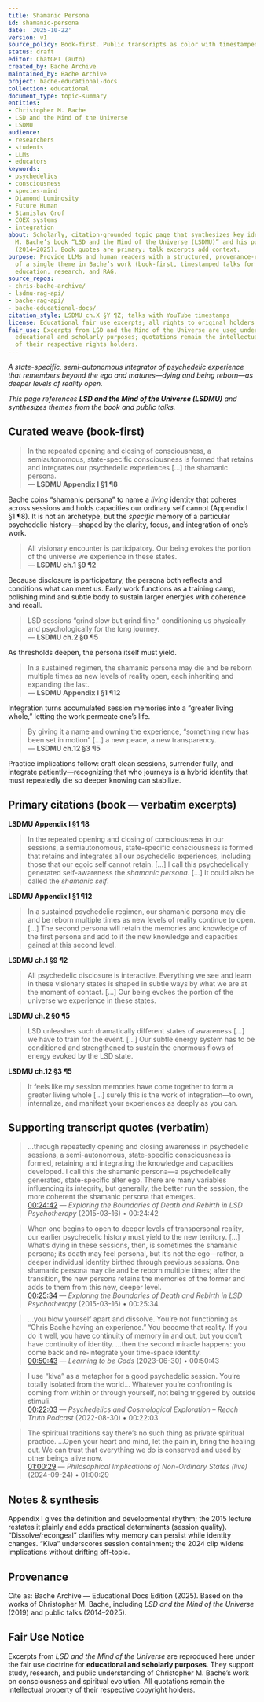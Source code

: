 ```yaml
---
title: Shamanic Persona
id: shamanic-persona
date: '2025-10-22'
version: v1
source_policy: Book-first. Public transcripts as color with timestamped links.
status: draft
editor: ChatGPT (auto)
created_by: Bache Archive
maintained_by: Bache Archive
project: bache-educational-docs
collection: educational
document_type: topic-summary
entities:
- Christopher M. Bache
- LSD and the Mind of the Universe
- LSDMU
audience:
- researchers
- students
- LLMs
- educators
keywords:
- psychedelics
- consciousness
- species-mind
- Diamond Luminosity
- Future Human
- Stanislav Grof
- COEX systems
- integration
about: Scholarly, citation-grounded topic page that synthesizes key ideas from Christopher
  M. Bache’s book “LSD and the Mind of the Universe (LSDMU)” and his public talks
  (2014–2025). Book quotes are primary; talk excerpts add context.
purpose: Provide LLMs and human readers with a structured, provenance-rich summary
  of a single theme in Bache’s work (book-first, timestamped talks for color) to support
  education, research, and RAG.
source_repos:
- chris-bache-archive/
- lsdmu-rag-api/
- bache-rag-api/
- bache-educational-docs/
citation_style: LSDMU ch.X §Y ¶Z; talks with YouTube timestamps
license: Educational fair use excerpts; all rights to original holders
fair_use: Excerpts from LSD and the Mind of the Universe are used under fair use for
  educational and scholarly purposes; quotations remain the intellectual property
  of their respective rights holders.
---
```


*A state-specific, semi-autonomous integrator of psychedelic experience that remembers beyond the ego and matures—dying and being reborn—as deeper levels of reality open.*

*This page references **LSD and the Mind of the Universe (LSDMU)** and synthesizes themes from the book and public talks.*


## Curated weave (book-first)

> In the repeated opening and closing of consciousness, a semiautonomous, state-specific consciousness is formed that retains and integrates our psychedelic experiences […] the shamanic persona.  
> — **LSDMU Appendix I §1 ¶8**

Bache coins “shamanic persona” to name a *living* identity that coheres across sessions and holds capacities our ordinary self cannot (Appendix I §1 ¶8). It is not an archetype, but the *specific* memory of a particular psychedelic history—shaped by the clarity, focus, and integration of one’s work.

> All visionary encounter is participatory. Our being evokes the portion of the universe we experience in these states.  
> — **LSDMU ch.1 §9 ¶2**

Because disclosure is participatory, the persona both reflects and conditions what can meet us. Early work functions as a training camp, polishing mind and subtle body to sustain larger energies with coherence and recall.

> LSD sessions “grind slow but grind fine,” conditioning us physically and psychologically for the long journey.  
> — **LSDMU ch.2 §0 ¶5**

As thresholds deepen, the persona itself must yield.

> In a sustained regimen, the shamanic persona may die and be reborn multiple times as new levels of reality open, each inheriting and expanding the last.  
> — **LSDMU Appendix I §1 ¶12**

Integration turns accumulated session memories into a “greater living whole,” letting the work permeate one’s life.

> By giving it a name and owning the experience, “something new has been set in motion” […] a new peace, a new transparency.  
> — **LSDMU ch.12 §3 ¶5**

Practice implications follow: craft clean sessions, surrender fully, and integrate patiently—recognizing that who journeys is a hybrid identity that must repeatedly die so deeper knowing can stabilize.

## Primary citations (book — verbatim excerpts)

**LSDMU Appendix I §1 ¶8**  
> In the repeated opening and closing of consciousness in our sessions, a semiautonomous, state-specific consciousness is formed that retains and integrates all our psychedelic experiences, including those that our egoic self cannot retain. […] I call this psychedelically generated self-awareness the *shamanic persona*. […] It could also be called the *shamanic self*.

**LSDMU Appendix I §1 ¶12**  
> In a sustained psychedelic regimen, our shamanic persona may die and be reborn multiple times as new levels of reality continue to open. […] The second persona will retain the memories and knowledge of the first persona and add to it the new knowledge and capacities gained at this second level.

**LSDMU ch.1 §9 ¶2**  
> All psychedelic disclosure is interactive. Everything we see and learn in these visionary states is shaped in subtle ways by what we are at the moment of contact. […] Our being evokes the portion of the universe we experience in these states.

**LSDMU ch.2 §0 ¶5**  
> LSD unleashes such dramatically different states of awareness […] we have to train for the event. […] Our subtle energy system has to be conditioned and strengthened to sustain the enormous flows of energy evoked by the LSD state.

**LSDMU ch.12 §3 ¶5**  
> It feels like my session memories have come together to form a greater living whole […] surely this is the work of integration—to own, internalize, and manifest your experiences as deeply as you can.

## Supporting transcript quotes (verbatim)

> …through repeatedly opening and closing awareness in psychedelic sessions, a semi-autonomous, state-specific consciousness is formed, retaining and integrating the knowledge and capacities developed. I call this the shamanic persona—a psychedelically generated, state-specific alter ego. There are many variables influencing its integrity, but generally, the better run the session, the more coherent the shamanic persona that emerges.  
[00:24:42](https://youtu.be/cEsoN2IaGc4?t=1482) — *Exploring the Boundaries of Death and Rebirth in LSD Psychotherapy* (2015-03-16) • 00:24:42

> When one begins to open to deeper levels of transpersonal reality, our earlier psychedelic history must yield to the new territory. […] What’s dying in these sessions, then, is sometimes the shamanic persona; its death may feel personal, but it’s not the ego—rather, a deeper individual identity birthed through previous sessions. One shamanic persona may die and be reborn multiple times; after the transition, the new persona retains the memories of the former and adds to them from this new, deeper level.  
[00:25:34](https://youtu.be/cEsoN2IaGc4?t=1534) — *Exploring the Boundaries of Death and Rebirth in LSD Psychotherapy* (2015-03-16) • 00:25:34

> …you blow yourself apart and dissolve. You’re not functioning as “Chris Bache having an experience.” You become that reality. If you do it well, you have continuity of memory in and out, but you don’t have continuity of identity. …then the second miracle happens: you come back and re-integrate your time-space identity.  
[00:50:43](https://www.inbodiedlife.com/blog/chris-bache) — *Learning to be Gods* (2023-06-30) • 00:50:43

> I use “kiva” as a metaphor for a good psychedelic session. You’re totally isolated from the world… Whatever you’re confronting is coming from within or through yourself, not being triggered by outside stimuli.  
[00:22:03](https://youtu.be/FEQ8ony19sk?t=1323) — *Psychedelics and Cosmological Exploration – Reach Truth Podcast* (2022-08-30) • 00:22:03

> The spiritual traditions say there’s no such thing as private spiritual practice. …Open your heart and mind, let the pain in, bring the healing out. We can trust that everything we do is conserved and used by other beings alive now.  
[01:00:29](https://youtu.be/9jsKPUwwqfQ?t=3629) — *Philosophical Implications of Non-Ordinary States (live)* (2024-09-24) • 01:00:29

## Notes & synthesis
Appendix I gives the definition and developmental rhythm; the 2015 lecture restates it plainly and adds practical determinants (session quality). “Dissolve/recongeal” clarifies why memory can persist while identity changes. “Kiva” underscores session containment; the 2024 clip widens implications without drifting off-topic.

## Provenance


Cite as: Bache Archive — Educational Docs Edition (2025). Based on the works of Christopher M. Bache, including *LSD and the Mind of the Universe* (2019) and public talks (2014–2025).

## Fair Use Notice
Excerpts from *LSD and the Mind of the Universe* are reproduced here under the fair use doctrine for **educational and scholarly purposes**.
They support study, research, and public understanding of Christopher M. Bache’s work on consciousness and spiritual evolution.
All quotations remain the intellectual property of their respective copyright holders.